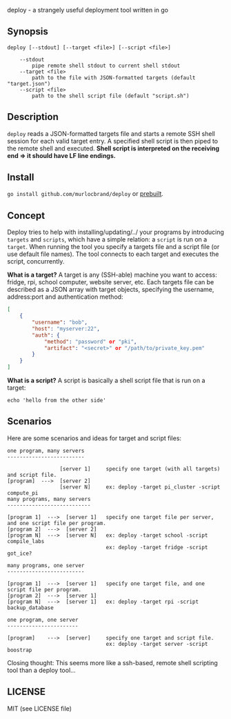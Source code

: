 deploy - a strangely useful deployment tool written in go

## Synopsis
`deploy [--stdout] [--target <file>] [--script <file>]`
```
	--stdout
		pipe remote shell stdout to current shell stdout
	--target <file>
		path to the file with JSON-formatted targets (default "target.json")
	--script <file>
		path to the shell script file (default "script.sh")
```

## Description
`deploy` reads a JSON-formatted targets file and starts a remote SSH shell session for each valid target entry.
A specified shell script is then piped to the remote shell and executed.
**Shell script is interpreted on the receiving end => it should have LF line endings.**

## Install
`go install github.com/murlocbrand/deploy` or [prebuilt](https://gobuilder.me/github.com/murlocbrand/deploy).

## Concept
Deploy tries to help with installing/updating/../ your programs by introducing `targets` and `scripts`, which have a simple relation: a `script` is run on a `target`.
When running the tool you specify a targets file and a script file (or use default file names).
The tool connects to each target and executes the script, concurrently.

**What is a target?**
A target is any (SSH-able) machine you want to access: fridge, rpi, school computer, website server, etc.
Each targets file can be described as a JSON array with target objects, specifying the username, address:port and authentication method:
```JSON
[
	{
		"username": "bob",
		"host": "myserver:22",
		"auth": {
			"method": "password" or "pki",
			"artifact": "<secret>" or "/path/to/private_key.pem"
	 	}
	}
]
```

**What is a script?**
A script is basically a shell script file that is run on a target:
```shell
echo 'hello from the other side'
```

## Scenarios
Here are some scenarios and ideas for target and script files:
```
one program, many servers
-------------------------

				 [server 1]		specify one target (with all targets) and script file.
[program]  --->  [server 2]
				 [server N]		ex: deploy -target pi_cluster -script compute_pi
many programs, many servers
---------------------------

[program 1]  --->  [server 1]	specify one target file per server, and one script file per program.
[program 2]  --->  [server 2]
[program N]	 --->  [server N]	ex: deploy -target school -script compile_labs
								ex: deploy -target fridge -script got_ice?

many programs, one server
-------------------------

[program 1]  --->  [server 1]	specify one target file, and one script file per program.
[program 2]  --->  [server 1]
[program N]	 --->  [server 1]	ex: deploy -target rpi -script backup_database

one program, one server
-----------------------

[program]    --->  [server]		specify one target and script file.
								ex: deploy -target server -script boostrap
```

Closing thought: This seems more like a ssh-based, remote shell scripting tool than a deploy tool...

## LICENSE
MIT (see LICENSE file)
